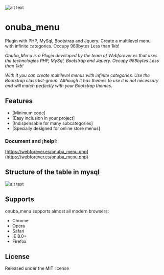 ![alt text](https://webforever.es/data/dms/logo-onuba-menu.png "onuba_menu Logo")
# onuba_menu
Plugin with PHP, MySql, Bootstrap and Jquery. Create a multilevel menu with infinite categories. Occupy 989bytes Less than 1kb!

_Onuba_Menu is a Plugin developed by the team of Webforever.es that uses the technologies PHP, MySql, Bootstrap and Jquery. Occupy 989bytes Less than 1kb!_

_With it you can create multilevel menus with infinite categories. Use the Bootstrap class list-group. Although it has themes to use it is not necessary and will match perfectly with your Bootstrap themes._

## Features
* [Minimum code]
* [Easy inclusion in your project]
* [Indispensable for many subcategories]
* [Specially designed for online store menus]

### Document and ¡help!:
[https://webforever.es/onuba_menu.php](https://webforever.es/onuba_menu.php)


## Structure of the table in mysql
![alt text](https://webforever.es/data/dms/estructura-base-de-datos-onuba-menujpg.jpg "onuba_menu table mysql")



## Supports
onuba_menu supports almost all modern browsers:
* Chrome
* Opera
* Safari
* IE 8.0+
* Firefox

## License
Released under the MIT license
